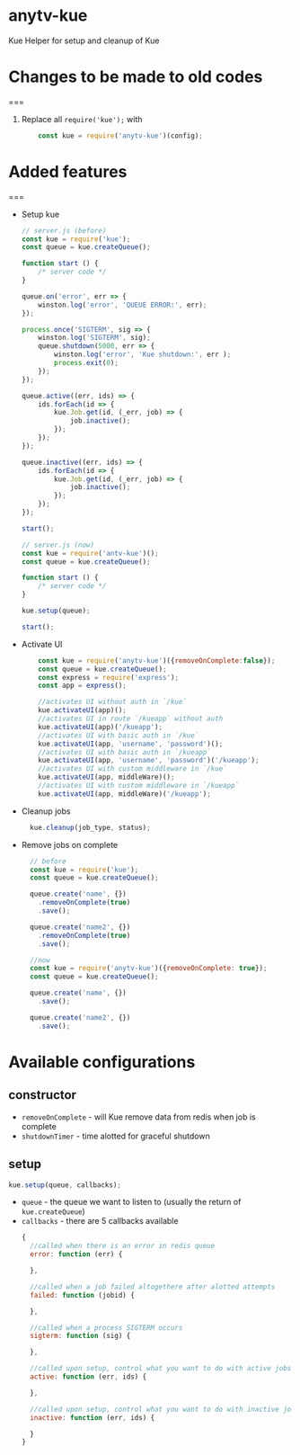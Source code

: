 # anytv-kue

Kue Helper for setup and cleanup of Kue

# Changes to be made to old codes
===

1. Replace all `require('kue');` with

    ```javascript
        const kue = require('anytv-kue')(config);
    ```

# Added features
===
- Setup kue

    ```javascript
    // server.js (before)
    const kue = require('kue');
    const queue = kue.createQueue();

    function start () {
        /* server code */
    }

    queue.on('error', err => {
        winston.log('error', 'QUEUE ERROR:', err);
    });

    process.once('SIGTERM', sig => {
        winston.log('SIGTERM', sig);
        queue.shutdown(5000, err => {
            winston.log('error', 'Kue shutdown:', err );
            process.exit(0);
        });
    });

    queue.active((err, ids) => {
        ids.forEach(id => {
            kue.Job.get(id, (_err, job) => {
                job.inactive();
            });
        });
    });

    queue.inactive((err, ids) => {
        ids.forEach(id => {
            kue.Job.get(id, (_err, job) => {
                job.inactive();
            });
        });
    });

    start();

    ```
    ```javascript
    // server.js (now)
    const kue = require('antv-kue')();
    const queue = kue.createQueue();

    function start () {
        /* server code */
    }

    kue.setup(queue);

    start();

    ```
- Activate UI
    ```javascript
        const kue = require('anytv-kue')({removeOnComplete:false});
        const queue = kue.createQueue();
        const express = require('express');
        const app = express();

        //activates UI without auth in `/kue`
        kue.activateUI(app)();
        //activates UI in route `/kueapp` without auth
        kue.activateUI(app)('/kueapp');
        //activates UI with basic auth in `/kue`
        kue.activateUI(app, 'username', 'password')();
        //activates UI with basic auth in `/kueapp`
        kue.activateUI(app, 'username', 'password')('/kueapp');
        //activates UI with custom middleware in `/kue`
        kue.activateUI(app, middleWare)();
        //activates UI with custom middleware in `/kueapp`
        kue.activateUI(app, middleWare)('/kueapp');


    ```
- Cleanup jobs

    ```javascript
      kue.cleanup(job_type, status);
    ```

- Remove jobs on complete
    ```javascript
      // before
      const kue = require('kue');
      const queue = kue.createQueue();

      queue.create('name', {})
        .removeOnComplete(true)
        .save();

      queue.create('name2', {})
        .removeOnComplete(true)
        .save();
    ```
    ```javascript
      //now
      const kue = require('anytv-kue')({removeOnComplete: true});
      const queue = kue.createQueue();

      queue.create('name', {})
        .save();

      queue.create('name2', {})
        .save();
    ```

# Available configurations

## constructor
- `removeOnComplete` - will Kue remove data from redis when job is complete
- `shutdownTimer` - time alotted for graceful shutdown

## setup

```javascript
kue.setup(queue, callbacks);
```

- `queue` - the queue we want to listen to (usually the return of `kue.createQueue`)
- `callbacks` - there are 5 callbacks available
    ```javascript
    {
      //called when there is an error in redis queue
      error: function (err) {

      },

      //called when a job failed altogethere after alotted attempts
      failed: function (jobid) {

      },

      //called when a process SIGTERM occurs
      sigterm: function (sig) {

      },

      //called upon setup, control what you want to do with active jobs
      active: function (err, ids) {

      },

      //called upon setup, control what you want to do with inactive jobs
      inactive: function (err, ids) {

      }
    }
    ```
